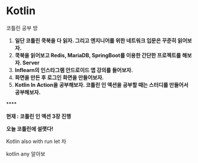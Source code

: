 # Kotlin

코틀린 공부 방

1. **일단 코틀린 쿡북을 다 읽자. 그리고 엔지니어를 위한 네트워크 입문은 꾸준히 읽어보자.**
2. **쿡북을 읽어보고 Redis, MariaDB, SpringBoot를 이용한 간단한 프로젝트를 해보자. Server**
3. **Inflearn의 인스타그램 안드로이드 앱 강의를 들어보자.**
4. **화면을 만든 후 로그인 화면을 만들어보자.**
5. **Kotlin In Action을 공부해보자. 코틀린 인 액션을 공부할 때는 스터디를 만들어서 공부해보자.**

\*\*\*\*

 **현재 : 코틀린 인 액션 3장 진행**  

 **오늘 코틀린에 설랫다!**

Kotlin also with run let 차

kotlin any 알아보

